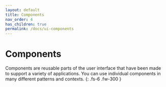 ```yaml
---
layout: default
title: Components
nav_order: 4
has_children: true
permalink: /docs/ui-components
---
```


# Components

Components are reusable parts of the user interface that have been made to support a variety of applications. You can use individual components in many different patterns and contexts.
{: .fs-6 .fw-300 }
